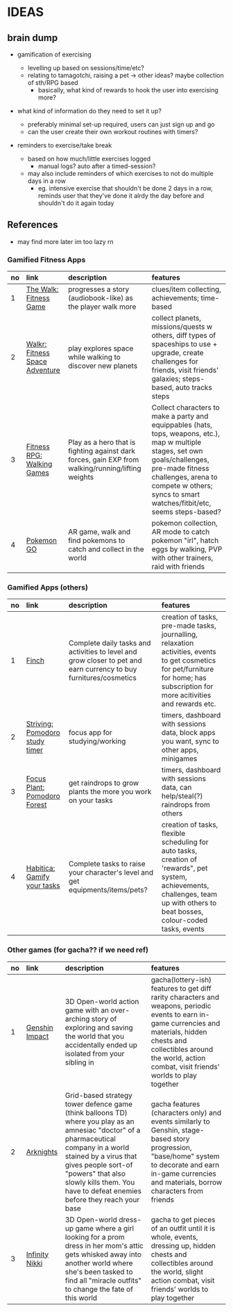 # IDEAS

## brain dump
- gamification of exercising
  - levelling up based on sessions/time/etc?
  - relating to tamagotchi, raising a pet -> other ideas? maybe collection of sth/RPG based
    - basically, what kind of rewards to hook the user into exercising more?

- what kind of information do they need to set it up?
  - preferably minimal set-up required, users can just sign up and go
  - can the user create their own workout routines with timers?

- reminders to exercise/take break
  - based on how much/little exercises logged
    - manual logs? auto after a timed-session?
  - may also include reminders of which exercises to not do multiple days in a row
    - eg. intensive exercise that shouldn't be done 2 days in a row, reminds user that they've done it alrdy the day before and shouldn't do it again today

## References
- may find more later im too lazy rn
### Gamified Fitness Apps
| no | link | description | features |
|:---|:---|:---| :---|
| 1 | [The Walk: Fitness Game](https://play.google.com/store/apps/details?id=com.sixtostart.thewalk2) | progresses a story (audiobook-like) as the player walk more | clues/item  collecting, achievements; time-based |
| 2 | [Walkr: Fitness Space Adventure](https://play.google.com/store/apps/details?id=com.fourdesire.spacewalk) | play explores space while walking to discover new planets | collect planets, missions/quests w others, diff types of spaceships to use + upgrade, create challenges for friends, visit friends' galaxies; steps-based, auto tracks steps |
| 3 | [Fitness RPG: Walking Games](https://play.google.com/store/apps/details?id=com.shikudo.fitrpg.google) | Play as a hero that is fighting against dark forces, gain EXP from walking/running/lifting weights | Collect characters to make a party and equippables (hats, tops, weapons, etc.), map w multiple stages, set own goals/challenges, pre-made fitness challenges, arena to compete w others; syncs to smart watches/fitbit/etc, seems steps-based? |
| 4 | [Pokemon GO](https://play.google.com/store/search?q=pokemon+go&c=apps) | AR game, walk and find pokemons to catch and collect in the world | pokemon collection, AR mode to catch pokemon "irl", hatch eggs by walking, PVP with other trainers, raid with friends |

### Gamified Apps (others)
| no | link | description | features |
|:---|:---|:---| :---|
| 1 | [Finch](https://play.google.com/store/apps/details?id=com.finch.finch) | Complete daily tasks and activities to level and grow closer to pet and earn currency to buy furnitures/cosmetics | creation of tasks, pre-made tasks, journalling, relaxation activities, events to get cosmetics for pet/furniture for home; has subscription for more acitivities and rewards etc. |
| 2 | [Striving: Pomodoro study timer](https://play.google.com/store/apps/details?id=com.shikudo.focusapp.google) | focus app for studying/working | timers, dashboard with sessions data, block apps you want, sync to other apps, minigames |
| 3 | [Focus Plant: Pomodoro Forest](https://play.google.com/store/apps/details?id=com.shikudo.focus.google) | get raindrops to grow plants the more you work on your tasks | timers, dashboard with sessions data, can help/steal(?) raindrops from others |
| 4 | [Habitica: Gamify your tasks](https://play.google.com/store/apps/details?id=com.habitrpg.android.habitica) | Complete tasks to raise your character's level and get equipments/items/pets? | creation of tasks, flexible scheduling for auto tasks, creation of 'rewards", pet system, achievements, challenges, team up with others to beat bosses, colour-coded tasks, events |

### Other games (for gacha?? if we need ref)
| no | link | description | features |
|:---|:---|:---| :---|
| 1 | [Genshin Impact](https://play.google.com/store/apps/details?id=com.miHoYo.GenshinImpact) | 3D Open-world action game with an over-arching story of exploring and saving the world that you accidentally ended up isolated from your sibling in | gacha(lottery-ish) features to get diff rarity characters and weapons, periodic events to earn in-game currencies and materials, hidden chests and collectibles around the world, action combat, visit friends' worlds to play together |
| 2 | [Arknights](https://play.google.com/store/apps/details?id=com.YoStarEN.Arknights) | Grid-based strategy tower defence game (think balloons TD) where you play as an amnesiac "doctor" of a pharmaceutical company in a world stained by a virus that gives people sort-of "powers" that also slowly kills them. You have to defeat enemies before they reach your base | gacha features (characters only) and events similarly to Genshin, stage-based story progression, "base/home" system to decorate and earn in-game currencies and materials, borrow characters from friends |
| 3 | [Infinity Nikki](https://play.google.com/store/apps/details?id=com.infoldgames.infinitynikkien) | 3D Open-world dress-up game where a girl looking for a prom dress in her mom's attic gets whisked away into another world where she's been tasked to find all "miracle outfits" to change the fate of this world | gacha to get pieces of an outfit until it is whole, events, dressing up, hidden chests and collectibles around the world, slight action combat, visit friends' worlds to play together |